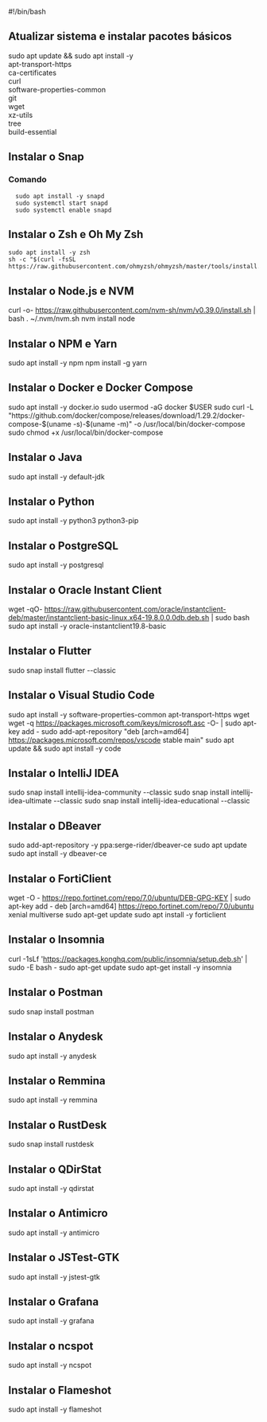 #!/bin/bash

## Atualizar sistema e instalar pacotes básicos
sudo apt update && sudo apt install -y \
    apt-transport-https \
    ca-certificates \
    curl \
    software-properties-common \
    git \
    wget \
    xz-utils \
    tree \
    build-essential

## Instalar o Snap
  ### Comando 
      sudo apt install -y snapd
      sudo systemctl start snapd
      sudo systemctl enable snapd

## Instalar o Zsh e Oh My Zsh
    sudo apt install -y zsh
    sh -c "$(curl -fsSL https://raw.githubusercontent.com/ohmyzsh/ohmyzsh/master/tools/install.sh)"

## Instalar o Node.js e NVM
curl -o- https://raw.githubusercontent.com/nvm-sh/nvm/v0.39.0/install.sh | bash
. ~/.nvm/nvm.sh
nvm install node

## Instalar o NPM e Yarn
sudo apt install -y npm
npm install -g yarn

## Instalar o Docker e Docker Compose
sudo apt install -y docker.io
sudo usermod -aG docker $USER
sudo curl -L "https://github.com/docker/compose/releases/download/1.29.2/docker-compose-$(uname -s)-$(uname -m)" -o /usr/local/bin/docker-compose
sudo chmod +x /usr/local/bin/docker-compose

## Instalar o Java
sudo apt install -y default-jdk

## Instalar o Python
sudo apt install -y python3 python3-pip

## Instalar o PostgreSQL
sudo apt install -y postgresql

## Instalar o Oracle Instant Client
wget -qO- https://raw.githubusercontent.com/oracle/instantclient-deb/master/instantclient-basic-linux.x64-19.8.0.0.0db.deb.sh | sudo bash
sudo apt install -y oracle-instantclient19.8-basic

## Instalar o Flutter
sudo snap install flutter --classic

## Instalar o Visual Studio Code
sudo apt install -y software-properties-common apt-transport-https wget
wget -q https://packages.microsoft.com/keys/microsoft.asc -O- | sudo apt-key add -
sudo add-apt-repository "deb [arch=amd64] https://packages.microsoft.com/repos/vscode stable main"
sudo apt update && sudo apt install -y code

## Instalar o IntelliJ IDEA
sudo snap install intellij-idea-community --classic
sudo snap install intellij-idea-ultimate --classic
sudo snap install intellij-idea-educational --classic

## Instalar o DBeaver
sudo add-apt-repository -y ppa:serge-rider/dbeaver-ce
sudo apt update
sudo apt install -y dbeaver-ce

## Instalar o FortiClient
wget -O - https://repo.fortinet.com/repo/7.0/ubuntu/DEB-GPG-KEY | sudo apt-key add -
deb [arch=amd64] https://repo.fortinet.com/repo/7.0/ubuntu xenial multiverse
sudo apt-get update
sudo apt install -y forticlient

## Instalar o Insomnia
curl -1sLf 'https://packages.konghq.com/public/insomnia/setup.deb.sh' | sudo -E bash -
sudo apt-get update
sudo apt-get install -y insomnia

## Instalar o Postman
sudo snap install postman

## Instalar o Anydesk
sudo apt install -y anydesk

## Instalar o Remmina
sudo apt install -y remmina

## Instalar o RustDesk
sudo snap install rustdesk

## Instalar o QDirStat
sudo apt install -y qdirstat

## Instalar o Antimicro
sudo apt install -y antimicro

## Instalar o JSTest-GTK
sudo apt install -y jstest-gtk

## Instalar o Grafana
sudo apt install -y grafana

## Instalar o ncspot
sudo apt install -y ncspot

## Instalar o Flameshot
sudo apt install -y flameshot
